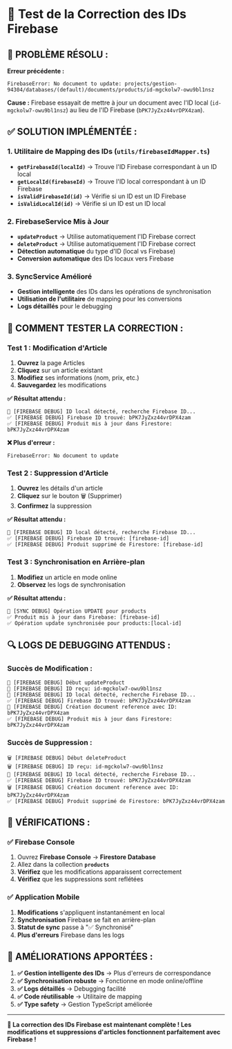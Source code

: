 # 🔧 Test de la Correction des IDs Firebase

## 🐛 **PROBLÈME RÉSOLU :**

**Erreur précédente :**
```
FirebaseError: No document to update: projects/gestion-94304/databases/(default)/documents/products/id-mgckolw7-owu9bl1nsz
```

**Cause :** Firebase essayait de mettre à jour un document avec l'ID local (`id-mgckolw7-owu9bl1nsz`) au lieu de l'ID Firebase (`bPK7JyZxz44vrDPX4zam`).

## ✅ **SOLUTION IMPLÉMENTÉE :**

### **1. Utilitaire de Mapping des IDs (`utils/firebaseIdMapper.ts`)**
- **`getFirebaseId(localId)`** → Trouve l'ID Firebase correspondant à un ID local
- **`getLocalId(firebaseId)`** → Trouve l'ID local correspondant à un ID Firebase
- **`isValidFirebaseId(id)`** → Vérifie si un ID est un ID Firebase
- **`isValidLocalId(id)`** → Vérifie si un ID est un ID local

### **2. FirebaseService Mis à Jour**
- **`updateProduct`** → Utilise automatiquement l'ID Firebase correct
- **`deleteProduct`** → Utilise automatiquement l'ID Firebase correct
- **Détection automatique** du type d'ID (local vs Firebase)
- **Conversion automatique** des IDs locaux vers Firebase

### **3. SyncService Amélioré**
- **Gestion intelligente** des IDs dans les opérations de synchronisation
- **Utilisation de l'utilitaire** de mapping pour les conversions
- **Logs détaillés** pour le debugging

## 🧪 **COMMENT TESTER LA CORRECTION :**

### **Test 1 : Modification d'Article**
1. **Ouvrez** la page Articles
2. **Cliquez** sur un article existant
3. **Modifiez** ses informations (nom, prix, etc.)
4. **Sauvegardez** les modifications

**✅ Résultat attendu :**
```
🔄 [FIREBASE DEBUG] ID local détecté, recherche Firebase ID...
✅ [FIREBASE DEBUG] Firebase ID trouvé: bPK7JyZxz44vrDPX4zam
✅ [FIREBASE DEBUG] Produit mis à jour dans Firestore: bPK7JyZxz44vrDPX4zam
```

**❌ Plus d'erreur :**
```
FirebaseError: No document to update
```

### **Test 2 : Suppression d'Article**
1. **Ouvrez** les détails d'un article
2. **Cliquez** sur le bouton 🗑️ (Supprimer)
3. **Confirmez** la suppression

**✅ Résultat attendu :**
```
🔄 [FIREBASE DEBUG] ID local détecté, recherche Firebase ID...
✅ [FIREBASE DEBUG] Firebase ID trouvé: [firebase-id]
✅ [FIREBASE DEBUG] Produit supprimé de Firestore: [firebase-id]
```

### **Test 3 : Synchronisation en Arrière-plan**
1. **Modifiez** un article en mode online
2. **Observez** les logs de synchronisation

**✅ Résultat attendu :**
```
🔄 [SYNC DEBUG] Opération UPDATE pour products
✅ Produit mis à jour dans Firebase: [firebase-id]
✅ Opération update synchronisée pour products:[local-id]
```

## 🔍 **LOGS DE DEBUGGING ATTENDUS :**

### **Succès de Modification :**
```
🔄 [FIREBASE DEBUG] Début updateProduct
🔄 [FIREBASE DEBUG] ID reçu: id-mgckolw7-owu9bl1nsz
🔄 [FIREBASE DEBUG] ID local détecté, recherche Firebase ID...
✅ [FIREBASE DEBUG] Firebase ID trouvé: bPK7JyZxz44vrDPX4zam
🔄 [FIREBASE DEBUG] Création document reference avec ID: bPK7JyZxz44vrDPX4zam
✅ [FIREBASE DEBUG] Produit mis à jour dans Firestore: bPK7JyZxz44vrDPX4zam
```

### **Succès de Suppression :**
```
🗑️ [FIREBASE DEBUG] Début deleteProduct
🗑️ [FIREBASE DEBUG] ID reçu: id-mgckolw7-owu9bl1nsz
🔄 [FIREBASE DEBUG] ID local détecté, recherche Firebase ID...
✅ [FIREBASE DEBUG] Firebase ID trouvé: bPK7JyZxz44vrDPX4zam
🗑️ [FIREBASE DEBUG] Création document reference avec ID: bPK7JyZxz44vrDPX4zam
✅ [FIREBASE DEBUG] Produit supprimé de Firestore: bPK7JyZxz44vrDPX4zam
```

## 🎯 **VÉRIFICATIONS :**

### **✅ Firebase Console**
1. Ouvrez **Firebase Console** → **Firestore Database**
2. Allez dans la collection **`products`**
3. **Vérifiez** que les modifications apparaissent correctement
4. **Vérifiez** que les suppressions sont reflétées

### **✅ Application Mobile**
1. **Modifications** s'appliquent instantanément en local
2. **Synchronisation** Firebase se fait en arrière-plan
3. **Statut de sync** passe à "✅ Synchronisé"
4. **Plus d'erreurs** Firebase dans les logs

## 🚀 **AMÉLIORATIONS APPORTÉES :**

1. **✅ Gestion intelligente des IDs** → Plus d'erreurs de correspondance
2. **✅ Synchronisation robuste** → Fonctionne en mode online/offline
3. **✅ Logs détaillés** → Debugging facilité
4. **✅ Code réutilisable** → Utilitaire de mapping
5. **✅ Type safety** → Gestion TypeScript améliorée

---

**🎉 La correction des IDs Firebase est maintenant complète ! Les modifications et suppressions d'articles fonctionnent parfaitement avec Firebase !**
